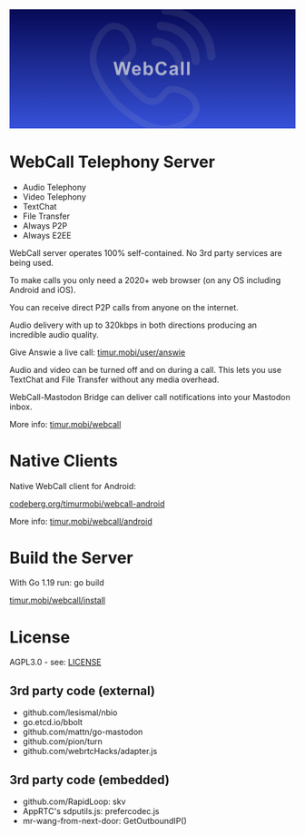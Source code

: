 <div align="center">
  <a href="https://timur.mobi/webcall"><img src="webroot/webcall-logo.png" alt="WebCall"></a>
</div>

# WebCall Telephony Server

- Audio Telephony
- Video Telephony
- TextChat
- File Transfer
- Always P2P
- Always E2EE

WebCall server operates 100% self-contained. No 3rd party services are being used.

To make calls you only need a 2020+ web browser (on any OS including Android and iOS).

You can receive direct P2P calls from anyone on the internet. 

Audio delivery with up to 320kbps in both directions producing an incredible audio quality.

Give Answie a live call: [timur.mobi/user/answie](https://timur.mobi/user/answie)

Audio and video can be turned off and on during a call.
This lets you use TextChat and File Transfer without any media overhead.

WebCall-Mastodon Bridge can deliver call notifications into your Mastodon inbox.

More info: [timur.mobi/webcall](https://timur.mobi/webcall)

# Native Clients

Native WebCall client for Android:

[codeberg.org/timurmobi/webcall-android](https://codeberg.org/timurmobi/webcall-android)

More info: [timur.mobi/webcall/android](https://timur.mobi/webcall/android)

# Build the Server

With Go 1.19 run: go build

[timur.mobi/webcall/install](https://timur.mobi/webcall/install)

# License

AGPL3.0 - see: [LICENSE](LICENSE)

## 3rd party code (external)

- github.com/lesismal/nbio
- go.etcd.io/bbolt
- github.com/mattn/go-mastodon
- github.com/pion/turn
- github.com/webrtcHacks/adapter.js

## 3rd party code (embedded)

- github.com/RapidLoop: skv
- AppRTC's sdputils.js: prefercodec.js
- mr-wang-from-next-door: GetOutboundIP()

